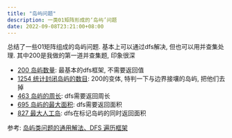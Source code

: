 ```yaml
---
title: "岛屿问题"
description: 一类01矩阵形成的‘岛屿’问题
date: 2022-09-08T23:21:00+08:00
---
```


总结了一些01矩阵组成的岛屿问题. 基本上可以通过dfs解决, 但也可以用并查集处理.
其中200是我做的第一道并查集题, 印象很深

 - [200 岛屿数量](https://leetcode-cn.com/problems/number-of-islands/): 最基本的dfs框架, 不需要返回值
 - [1254 统计封闭岛屿的数目](https://leetcode.cn/problems/number-of-closed-islands/): 200的变体, 特判一下与边界接壤的岛屿, 把他们去掉
 - [463 岛屿的周长](https://leetcode-cn.com/problems/island-perimeter/): dfs需要返回周长
 - [695 岛屿的最大面积](https://leetcode-cn.com/problems/max-area-of-island/): dfs需要返回面积
 - [827 最大人工岛](https://leetcode-cn.com/problems/making-a-large-island/): dfs在标记岛屿的同时返回面积

参考:
[岛屿类问题的通用解法、DFS 遍历框架](https://leetcode.cn/problems/number-of-islands/solution/dao-yu-lei-wen-ti-de-tong-yong-jie-fa-dfs-bian-li-/)